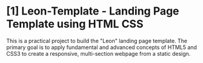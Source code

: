 # [1] Leon-Template - Landing Page Template using HTML CSS
This is a practical project to build the "Leon" landing page template. The primary goal is to apply fundamental and advanced concepts of HTML5 and CSS3 to create a responsive, multi-section webpage from a static design.
